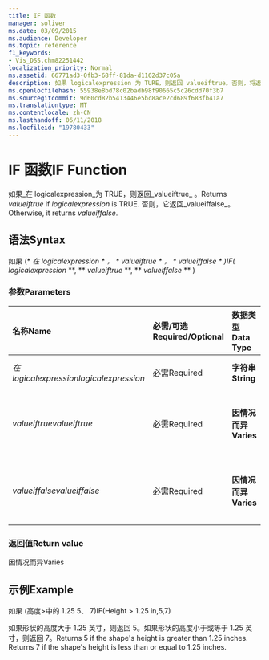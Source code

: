 ```yaml
---
title: IF 函数
manager: soliver
ms.date: 03/09/2015
ms.audience: Developer
ms.topic: reference
f1_keywords:
- Vis_DSS.chm82251442
localization_priority: Normal
ms.assetid: 66771ad3-0fb3-68ff-81da-d1162d37c05a
description: 如果 logicalexpression 为 TURE，则返回 valueiftrue。否则，将返回 valueiffalse。
ms.openlocfilehash: 55938e8bd78c02badb98f90665c5c26cdd70f3b7
ms.sourcegitcommit: 9d60cd82b5413446e5bc8ace2cd689f683fb41a7
ms.translationtype: MT
ms.contentlocale: zh-CN
ms.lasthandoff: 06/11/2018
ms.locfileid: "19780433"
---
```

# <a name="if-function"></a><span data-ttu-id="c3c5f-104">IF 函数</span><span class="sxs-lookup"><span data-stu-id="c3c5f-104">IF Function</span></span>

<span data-ttu-id="c3c5f-105">如果_在 logicalexpression_为 TRUE，则返回_valueiftrue_ 。</span><span class="sxs-lookup"><span data-stu-id="c3c5f-105">Returns  _valueiftrue_ if  _logicalexpression_ is TRUE.</span></span> <span data-ttu-id="c3c5f-106">否则，它返回_valueiffalse_。</span><span class="sxs-lookup"><span data-stu-id="c3c5f-106">Otherwise, it returns  _valueiffalse_.</span></span>
  
## <a name="syntax"></a><span data-ttu-id="c3c5f-107">语法</span><span class="sxs-lookup"><span data-stu-id="c3c5f-107">Syntax</span></span>

<span data-ttu-id="c3c5f-108">如果 (* **在 logicalexpression* * *，* * *valueiftrue* * *，* * *valueiffalse* * *)</span><span class="sxs-lookup"><span data-stu-id="c3c5f-108">IF(** *logicalexpression* **, ** *valueiftrue* **, ** *valueiffalse* ** )</span></span> 
  
### <a name="parameters"></a><span data-ttu-id="c3c5f-109">参数</span><span class="sxs-lookup"><span data-stu-id="c3c5f-109">Parameters</span></span>

|<span data-ttu-id="c3c5f-110">**名称**</span><span class="sxs-lookup"><span data-stu-id="c3c5f-110">**Name**</span></span>|<span data-ttu-id="c3c5f-111">**必需/可选**</span><span class="sxs-lookup"><span data-stu-id="c3c5f-111">**Required/Optional**</span></span>|<span data-ttu-id="c3c5f-112">**数据类型**</span><span class="sxs-lookup"><span data-stu-id="c3c5f-112">**Data Type**</span></span>|<span data-ttu-id="c3c5f-113">**说明**</span><span class="sxs-lookup"><span data-stu-id="c3c5f-113">**Description**</span></span>|
|:-----|:-----|:-----|:-----|
| <span data-ttu-id="c3c5f-114">_在 logicalexpression_</span><span class="sxs-lookup"><span data-stu-id="c3c5f-114">_logicalexpression_</span></span> <br/> |<span data-ttu-id="c3c5f-115">必需</span><span class="sxs-lookup"><span data-stu-id="c3c5f-115">Required</span></span>  <br/> |<span data-ttu-id="c3c5f-116">**字符串**</span><span class="sxs-lookup"><span data-stu-id="c3c5f-116">**String**</span></span> <br/> |<span data-ttu-id="c3c5f-117">要计算的表达式。</span><span class="sxs-lookup"><span data-stu-id="c3c5f-117">Expression to evaluate.</span></span>  <br/> |
| <span data-ttu-id="c3c5f-118">_valueiftrue_</span><span class="sxs-lookup"><span data-stu-id="c3c5f-118">_valueiftrue_</span></span> <br/> |<span data-ttu-id="c3c5f-119">必需</span><span class="sxs-lookup"><span data-stu-id="c3c5f-119">Required</span></span>  <br/> |<span data-ttu-id="c3c5f-120">**因情况而异**</span><span class="sxs-lookup"><span data-stu-id="c3c5f-120">**Varies**</span></span> <br/> |<span data-ttu-id="c3c5f-121">返回_在 logicalexpression_为 true 的值。</span><span class="sxs-lookup"><span data-stu-id="c3c5f-121">Value to return if  _logicalexpression_ is true.</span></span>  <br/> |
| <span data-ttu-id="c3c5f-122">_valueiffalse_</span><span class="sxs-lookup"><span data-stu-id="c3c5f-122">_valueiffalse_</span></span> <br/> |<span data-ttu-id="c3c5f-123">必需</span><span class="sxs-lookup"><span data-stu-id="c3c5f-123">Required</span></span>  <br/> |<span data-ttu-id="c3c5f-124">**因情况而异**</span><span class="sxs-lookup"><span data-stu-id="c3c5f-124">**Varies**</span></span> <br/> | <span data-ttu-id="c3c5f-125">返回_在 logicalexpression_为 false 的值。</span><span class="sxs-lookup"><span data-stu-id="c3c5f-125">Value to return if  _logicalexpression_ is false.</span></span>  <br/> |
   
### <a name="return-value"></a><span data-ttu-id="c3c5f-126">返回值</span><span class="sxs-lookup"><span data-stu-id="c3c5f-126">Return value</span></span>

<span data-ttu-id="c3c5f-127">因情况而异</span><span class="sxs-lookup"><span data-stu-id="c3c5f-127">Varies</span></span>
  
## <a name="example"></a><span data-ttu-id="c3c5f-128">示例</span><span class="sxs-lookup"><span data-stu-id="c3c5f-128">Example</span></span>

<span data-ttu-id="c3c5f-129">如果 (高度\>中的 1.25 5、 7)</span><span class="sxs-lookup"><span data-stu-id="c3c5f-129">IF(Height \> 1.25 in,5,7)</span></span>
  
<span data-ttu-id="c3c5f-p103">如果形状的高度大于 1.25 英寸，则返回 5。如果形状的高度小于或等于 1.25 英寸，则返回 7。</span><span class="sxs-lookup"><span data-stu-id="c3c5f-p103">Returns 5 if the shape's height is greater than 1.25 inches. Returns 7 if the shape's height is less than or equal to 1.25 inches.</span></span>
  

